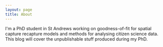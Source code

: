 ```yaml
---
layout: page
title: About
---
```


I'm a PhD student in St Andrews working on goodness-of-fit for spatial capture recapture models and methods for analysing citizen science data. This blog will cover the unpublishable stuff produced during my PhD.
